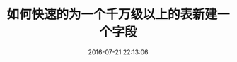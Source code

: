 ---
layout: post
title: 如何快速的为一个千万级以上的表新建一个字段
date:   2016-07-21 22:13:06
categories: MySQL
image: /assets/images/post.jpg
---